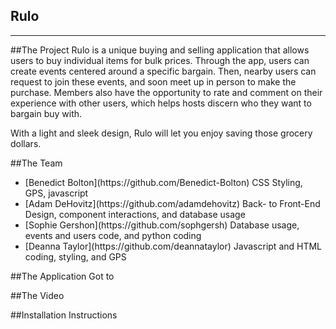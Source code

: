 Rulo
-------------
-------------


##The Project
Rulo is a unique buying and selling application that allows users to buy individual items for bulk prices. Through the app, users can create events centered around a specific bargain. Then, nearby users can request to join these events, and soon meet up in person to make the purchase. Members also have the opportunity to rate and comment on their experience with other users, which helps hosts discern who they want to bargain buy with.

With a light and sleek design, Rulo will let you enjoy saving those grocery dollars.

##The Team
<ul>
<li> [Benedict Bolton](https://github.com/Benedict-Bolton) CSS Styling, GPS, javascript </li>
<li> [Adam DeHovitz](https://github.com/adamdehovitz) Back- to Front-End Design, component interactions, and database usage </li>
<li> [Sophie Gershon](https://github.com/sophgersh) Database usage, events and users code, and python coding </li>
<li> [Deanna Taylor](https://github.com/deannataylor) Javascript and HTML coding, styling, and GPS </li>
</ul>

##The Application
Got to <url>

##The Video

##Installation Instructions